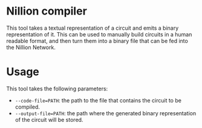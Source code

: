 # Nillion compiler

This tool takes a textual representation of a circuit and emits a binary representation of it. This can be used to manually build circuits in a human readable format, and then turn them into a binary file that can be fed into the Nillion Network.

# Usage

This tool takes the following parameters:

* `--code-file=PATH`: the path to the file that contains the circuit to be compiled.
* `--output-file=PATH`: the path where the generated binary representation of the circuit will be stored.
